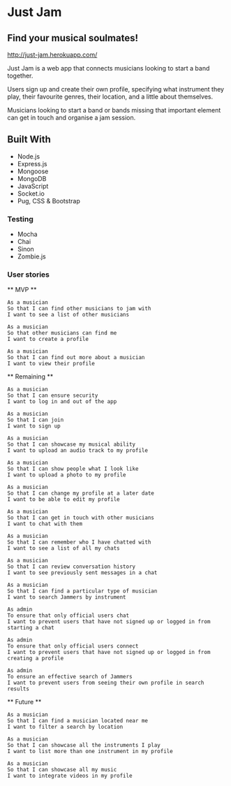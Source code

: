 # Just Jam

## Find your musical soulmates!

http://just-jam.herokuapp.com/

Just Jam is a web app that connects musicians looking to start a band together.

Users sign up and create their own profile, specifying what instrument they play, their favourite genres, their location, and a little about themselves. 

Musicians looking to start a band or bands missing that important element can get in touch and organise a jam session.


## Built With

 - Node.js
 - Express.js
 - Mongoose
 - MongoDB
 - JavaScript
 - Socket.io
 - Pug, CSS & Bootstrap

### Testing

 - Mocha
 - Chai
 - Sinon
 - Zombie.js

### User stories

** MVP **

```
As a musician
So that I can find other musicians to jam with
I want to see a list of other musicians

As a musician
So that other musicians can find me
I want to create a profile

As a musician
So that I can find out more about a musician
I want to view their profile
```

** Remaining **

```
As a musician
So that I can ensure security
I want to log in and out of the app

As a musician
So that I can join
I want to sign up

As a musician
So that I can showcase my musical ability
I want to upload an audio track to my profile

As a musician
So that I can show people what I look like
I want to upload a photo to my profile

As a musician
So that I can change my profile at a later date
I want to be able to edit my profile

As a musician
So that I can get in touch with other musicians
I want to chat with them

As a musician
So that I can remember who I have chatted with
I want to see a list of all my chats

As a musician
So that I can review conversation history
I want to see previously sent messages in a chat

As a musician
So that I can find a particular type of musician
I want to search Jammers by instrument

As admin
To ensure that only official users chat
I want to prevent users that have not signed up or logged in from starting a chat

As admin
To ensure that only official users connect
I want to prevent users that have not signed up or logged in from creating a profile

As admin
To ensure an effective search of Jammers
I want to prevent users from seeing their own profile in search results

```

** Future **
```
As a musician
So that I can find a musician located near me
I want to filter a search by location

As a musician
So that I can showcase all the instruments I play
I want to list more than one instrument in my profile

As a musician
So that I can showcase all my music
I want to integrate videos in my profile
```
